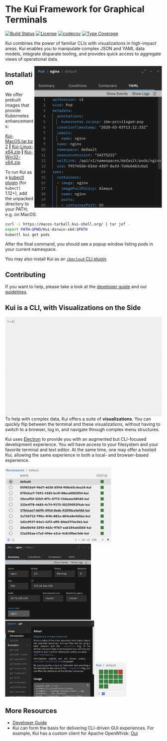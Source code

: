 # The Kui Framework for Graphical Terminals

[![Build Status](https://travis-ci.org/IBM/kui.svg?branch=master)](https://travis-ci.org/IBM/kui)
[![License](https://img.shields.io/badge/license-Apache%202.0-blue.svg)](https://opensource.org/licenses/Apache-2.0)
[![codecov](https://codecov.io/gh/IBM/kui/branch/master/graph/badge.svg)](https://codecov.io/gh/IBM/kui)
[![Type Coverage](https://img.shields.io/endpoint.svg?url=https://us-south.functions.cloud.ibm.com/api/v1/web/kuishell_production/kui/badge.json?which=core)](https://us-south.functions.cloud.ibm.com/api/v1/web/kuishell_production/kui/typecov-model.json)

Kui combines the power of familiar CLIs with visualizations in
high-impact areas. Kui enables you to manipulate complex JSON and YAML
data models, integrate disparate tooling, and provides quick access to
aggregate views of operational data.

<img align="right" width="410" src="docs/readme/images/sidecar.png">

## Installation

We offer prebuilt images that provide Kubernetes enhancements:

[Kui-MacOS.tar.bz2](https://macos-tarball.kui-shell.org) **|** [Kui-Linux-x64.zip](https://linux-zip.kui-shell.org) **|** [Kui-Win32-x64.zip](https://win32-zip.kui-shell.org)

To run Kui as a [kubectl
plugin](https://kubernetes.io/docs/tasks/extend-kubectl/kubectl-plugins/)
(for `kubectl` 1.12+), add the unpacked directory to your PATH;
e.g. on MacOS:

```bash
curl -L https://macos-tarball.kui-shell.org/ | tar jxf -
export PATH=$PWD/Kui-darwin-x64:$PATH
kubectl kui get pods
```

After the final command, you should see a popup window listing pods in
your current namespace.

You may also install Kui as an [`ibmcloud` CLI
plugin](tools/go/ibmcloud/README.md#prebuilt-binaries).

## Contributing

If you want to help, please take a look at the [developer guide](https://github.com/IBM/kui/wiki) and our [guidelines](CONTRIBUTING.md).

## Kui is a CLI, with Visualizations on the Side

<img width="640" align="left" src="docs/readme/images/kui-experience.gif">

To help with complex data, Kui offers a suite of
**visualizations**. You can quickly flip between the terminal and
these visualizations, without having to switch to a browser, log in,
and navigate through complex menu structures.

Kui uses [Electron](https://electronjs.org) to provide you with an
augmented but CLI-focused development experience. You will have
access to your filesystem and your favorite terminal and text
editor. At the same time, one may offer a hosted Kui, allowing the
same experience in both a local- and browser-based experience.

<img width="342" src="docs/readme/images/namespaces.png"> <img width="276" src="docs/readme/images/summary.png"> <img width="286" src="docs/readme/images/usage.png">
<img width="100" src="docs/readme/images/grid.png">

## More Resources

- [Developer Guide](https://github.com/IBM/kui/wiki)
- Kui can form the basis for delivering CLI-driven GUI experiences. For example, Kui has a custom client for Apache OpenWhisk: [Oui](https://github.com/kui-shell/oui#readme)
